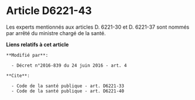 # Article D6221-43

Les experts mentionnés aux articles D. 6221-30 et D. 6221-37 sont nommés par arrêté du ministre chargé de la santé.

**Liens relatifs à cet article**

	**Modifié par**:

	  - Décret n°2016-839 du 24 juin 2016 - art. 4

	**Cite**:

	  - Code de la santé publique - art. D6221-33
	  - Code de la santé publique - art. D6221-40
